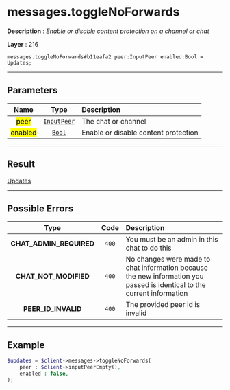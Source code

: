 # messages.toggleNoForwards

**Description** : *Enable or disable content protection on a channel or chat*

**Layer** : 216

```tl
messages.toggleNoForwards#b11eafa2 peer:InputPeer enabled:Bool = Updates;
```

---

## Parameters

| Name | Type | Description |
| :---: | :---: | :--- |
| <mark>peer</mark> | [`InputPeer`](type/InputPeer) | The chat or channel |
| <mark>enabled</mark> | [`Bool`](type/Bool) | Enable or disable content protection |

---

## Result

[Updates](type/Updates)

---

## Possible Errors

| Type | Code | Description |
| :---: | :---: | :--- |
| **CHAT_ADMIN_REQUIRED** | `400` | You must be an admin in this chat to do this |
| **CHAT_NOT_MODIFIED** | `400` | No changes were made to chat information because the new information you passed is identical to the current information |
| **PEER_ID_INVALID** | `400` | The provided peer id is invalid |

---

## Example

```php
$updates = $client->messages->toggleNoForwards(
	peer : $client->inputPeerEmpty(),
	enabled : false,
);
```